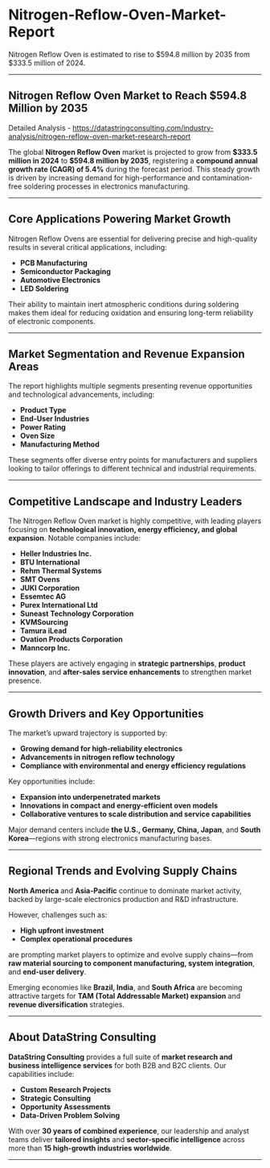 # Nitrogen-Reflow-Oven-Market-Report
Nitrogen Reflow Oven is estimated to rise to $594.8 million by 2035 from $333.5 million of 2024. 

---

## **Nitrogen Reflow Oven Market to Reach \$594.8 Million by 2035**

Detailed Analysis - https://datastringconsulting.com/industry-analysis/nitrogen-reflow-oven-market-research-report

The global **Nitrogen Reflow Oven** market is projected to grow from **\$333.5 million in 2024** to **\$594.8 million by 2035**, registering a **compound annual growth rate (CAGR) of 5.4%** during the forecast period. This steady growth is driven by increasing demand for high-performance and contamination-free soldering processes in electronics manufacturing.

---

## **Core Applications Powering Market Growth**

Nitrogen Reflow Ovens are essential for delivering precise and high-quality results in several critical applications, including:

* **PCB Manufacturing**
* **Semiconductor Packaging**
* **Automotive Electronics**
* **LED Soldering**

Their ability to maintain inert atmospheric conditions during soldering makes them ideal for reducing oxidation and ensuring long-term reliability of electronic components.

---

## **Market Segmentation and Revenue Expansion Areas**

The report highlights multiple segments presenting revenue opportunities and technological advancements, including:

* **Product Type**
* **End-User Industries**
* **Power Rating**
* **Oven Size**
* **Manufacturing Method**

These segments offer diverse entry points for manufacturers and suppliers looking to tailor offerings to different technical and industrial requirements.

---

## **Competitive Landscape and Industry Leaders**

The Nitrogen Reflow Oven market is highly competitive, with leading players focusing on **technological innovation, energy efficiency, and global expansion**. Notable companies include:

* **Heller Industries Inc.**
* **BTU International**
* **Rehm Thermal Systems**
* **SMT Ovens**
* **JUKI Corporation**
* **Essemtec AG**
* **Purex International Ltd**
* **Suneast Technology Corporation**
* **KVMSourcing**
* **Tamura iLead**
* **Ovation Products Corporation**
* **Manncorp Inc.**

These players are actively engaging in **strategic partnerships**, **product innovation**, and **after-sales service enhancements** to strengthen market presence.

---

## **Growth Drivers and Key Opportunities**

The market’s upward trajectory is supported by:

* **Growing demand for high-reliability electronics**
* **Advancements in nitrogen reflow technology**
* **Compliance with environmental and energy efficiency regulations**

Key opportunities include:

* **Expansion into underpenetrated markets**
* **Innovations in compact and energy-efficient oven models**
* **Collaborative ventures to scale distribution and service capabilities**

Major demand centers include **the U.S., Germany, China, Japan**, and **South Korea**—regions with strong electronics manufacturing bases.

---

## **Regional Trends and Evolving Supply Chains**

**North America** and **Asia-Pacific** continue to dominate market activity, backed by large-scale electronics production and R\&D infrastructure.

However, challenges such as:

* **High upfront investment**
* **Complex operational procedures**

are prompting market players to optimize and evolve supply chains—from **raw material sourcing to component manufacturing, system integration**, and **end-user delivery**.

Emerging economies like **Brazil, India**, and **South Africa** are becoming attractive targets for **TAM (Total Addressable Market) expansion** and **revenue diversification** strategies.

---

## **About DataString Consulting**

**DataString Consulting** provides a full suite of **market research and business intelligence services** for both B2B and B2C clients. Our capabilities include:

* **Custom Research Projects**
* **Strategic Consulting**
* **Opportunity Assessments**
* **Data-Driven Problem Solving**

With over **30 years of combined experience**, our leadership and analyst teams deliver **tailored insights** and **sector-specific intelligence** across more than **15 high-growth industries worldwide**.

---
